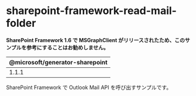 # sharepoint-framework-read-mail-folder

**SharePoint Framework 1.6 で MSGraphClient がリリースされたため、このサンプルを参考にすることはお勧めしません。**

| @microsoft/generator-sharepoint |
|---------------------------------|
| 1.1.1                           |


SharePoint Framework で Outlook Mail API を呼び出すサンプルです。
